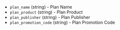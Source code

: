 <!-- Code generated from the comments of the PlanInformation struct in builder/azure/arm/config.go; DO NOT EDIT MANUALLY -->

-   `plan_name` (string) - Plan Name
-   `plan_product` (string) - Plan Product
-   `plan_publisher` (string) - Plan Publisher
-   `plan_promotion_code` (string) - Plan Promotion Code